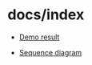 # docs/index

-   [Demo result](https://kazurayam.github.io/VisualInspectionOfCssAndJs/demo/MyAdmin_visual_inspection_twins-index.html)

-   [Sequence diagram](https://kazurayam.github.io/VisualInspectionOfCssAndJs/diagrams/out/sequence.png)
